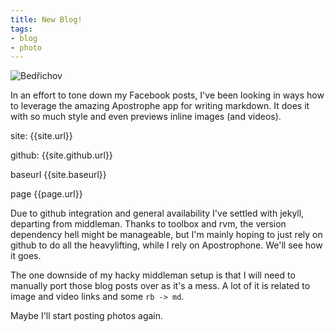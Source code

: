 ```yaml
---
title: New Blog!
tags:
- blog
- photo
---
```

![Bedřichov](bedrichov.jpeg)

In an effort to tone down my Facebook posts, I've been looking in ways how to leverage the amazing Apostrophe app for writing markdown. It does it with so much style and even previews inline images (and videos).

site: {{site.url}}

github: {{site.github.url}}

baseurl {{site.baseurl}}

page {{page.url}}

Due to github integration and general availability I've settled with jekyll, departing from middleman. Thanks to toolbox and rvm, the version dependency hell might be manageable, but I'm mainly hoping to just rely on github to do all the heavylifting, while I rely on Apostrophone. We'll see how it goes. 

The one downside of my hacky middleman setup is that I will need to manually port those blog posts over as it's a mess. A lot of it is related to image and video links and some `rb -> md`. 

Maybe I'll start posting photos again.